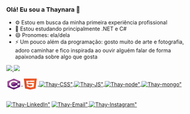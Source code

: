### Olá! Eu sou a Thaynara 👩

- ⚙ Estou em busca da minha primeira experiência profissional
- 📝 Estou estudando principalmente .NET e C#
- 😄 Pronomes: ela/dela
- ⚡ Um pouco além da programação: gosto muito de arte e fotografia, adoro caminhar e fico inspirada ao ouvir alguém falar de forma apaixonada sobre algo que gosta

<div>
  <a href="https://github.com/thayaraujo">
  <img height="160em" src="https://github-readme-stats.vercel.app/api?username=thayaraujo&show_icons=true&theme=dracula&include_all_commits=true&count_private=true"/>
  <img height="160em" src="https://github-readme-stats.vercel.app/api/top-langs/?username=thayaraujo&layout=compact&langs_count=16&theme=dracula"/>
</div>
<div style="display: inline_block"><br>
  <img align="center" alt=Thay-Csharp" height="30" width="40" src="https://raw.githubusercontent.com/devicons/devicon/master/icons/csharp/csharp-original.svg">
  <img align="center" alt=Thay-HTML" height="30" width="40" src="https://raw.githubusercontent.com/devicons/devicon/master/icons/html5/html5-original.svg">  
  <img align="center" alt=Thay-CSS" height="30" width="40" src="https://cdn.jsdelivr.net/gh/devicons/devicon/icons/css3/css3-original.svg">
  <img align="center" alt=Thay-JS" height="30" width="40" src="https://cdn.jsdelivr.net/gh/devicons/devicon/icons/javascript/javascript-original.svg">
  <img align="center" alt=Thay-node" height="30" width="40" src="https://cdn.jsdelivr.net/gh/devicons/devicon/icons/nodejs/nodejs-original.svg">
  <img align="center" alt=Thay-mongo" height="30" width="40" src="https://cdn.jsdelivr.net/gh/devicons/devicon/icons/mongodb/mongodb-original.svg">
  
</div>

  ##
  
<div>
  <a href="https://www.linkedin.com/in/thaynara-araujo/" target="blank"><img align="center" alt=Thay-LinkedIn" height="30" width="40" src="https://cdn.jsdelivr.net/gh/devicons/devicon/icons/linkedin/linkedin-original.svg" target="_blank"></a>
  <a href="mailto:thaynara_araujo1@yahoo.com.br/" target="blank"><img align="center" alt=Thay-Email" height="30" width="50" src="https://img.shields.io/badge/Email-D14836?style=for-the-badge&logo=email&logoColor=white">
  <a href="https://www.instagram.com/ttthaa/" target="blank"><img align="center" alt=Thay-Instagram" height="30" width="80" src="https://img.shields.io/badge/-Instagram-%23E4405F?style=for-the-badge&logo=instagram&logoColor=white" target="_blank"></a>
</div>
   
